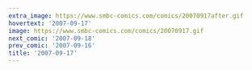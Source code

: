 ```yaml
---
extra_image: https://www.smbc-comics.com/comics/20070917after.gif
hovertext: '2007-09-17'
image: https://www.smbc-comics.com/comics/20070917.gif
next_comic: '2007-09-18'
prev_comic: '2007-09-16'
title: '2007-09-17'
---
```


